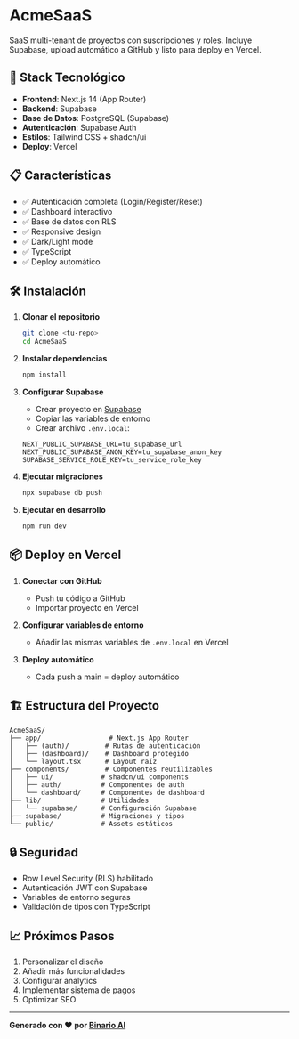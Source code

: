 # AcmeSaaS

SaaS multi-tenant de proyectos con suscripciones y roles. Incluye Supabase, upload automático a GitHub y listo para deploy en Vercel.

## 🚀 Stack Tecnológico

- **Frontend**: Next.js 14 (App Router)
- **Backend**: Supabase
- **Base de Datos**: PostgreSQL (Supabase)
- **Autenticación**: Supabase Auth
- **Estilos**: Tailwind CSS + shadcn/ui
- **Deploy**: Vercel

## 📋 Características

- ✅ Autenticación completa (Login/Register/Reset)
- ✅ Dashboard interactivo
- ✅ Base de datos con RLS
- ✅ Responsive design
- ✅ Dark/Light mode
- ✅ TypeScript
- ✅ Deploy automático

## 🛠️ Instalación

1. **Clonar el repositorio**
   ```bash
   git clone <tu-repo>
   cd AcmeSaaS
   ```

2. **Instalar dependencias**
   ```bash
   npm install
   ```

3. **Configurar Supabase**
   - Crear proyecto en [Supabase](https://supabase.com)
   - Copiar las variables de entorno
   - Crear archivo `.env.local`:
   ```env
   NEXT_PUBLIC_SUPABASE_URL=tu_supabase_url
   NEXT_PUBLIC_SUPABASE_ANON_KEY=tu_supabase_anon_key
   SUPABASE_SERVICE_ROLE_KEY=tu_service_role_key
   ```

4. **Ejecutar migraciones**
   ```bash
   npx supabase db push
   ```

5. **Ejecutar en desarrollo**
   ```bash
   npm run dev
   ```

## 📦 Deploy en Vercel

1. **Conectar con GitHub**
   - Push tu código a GitHub
   - Importar proyecto en Vercel

2. **Configurar variables de entorno**
   - Añadir las mismas variables de `.env.local` en Vercel

3. **Deploy automático**
   - Cada push a main = deploy automático

## 🏗️ Estructura del Proyecto

```
AcmeSaaS/
├── app/                 # Next.js App Router
│   ├── (auth)/         # Rutas de autenticación
│   ├── (dashboard)/    # Dashboard protegido
│   └── layout.tsx      # Layout raíz
├── components/         # Componentes reutilizables
│   ├── ui/            # shadcn/ui components
│   ├── auth/          # Componentes de auth
│   └── dashboard/     # Componentes de dashboard
├── lib/               # Utilidades
│   └── supabase/      # Configuración Supabase
├── supabase/          # Migraciones y tipos
└── public/            # Assets estáticos
```

## 🔒 Seguridad

- Row Level Security (RLS) habilitado
- Autenticación JWT con Supabase
- Variables de entorno seguras
- Validación de tipos con TypeScript

## 📈 Próximos Pasos

1. Personalizar el diseño
2. Añadir más funcionalidades
3. Configurar analytics
4. Implementar sistema de pagos
5. Optimizar SEO

---

**Generado con ❤️ por [Binario AI](https://binarioai.com)**